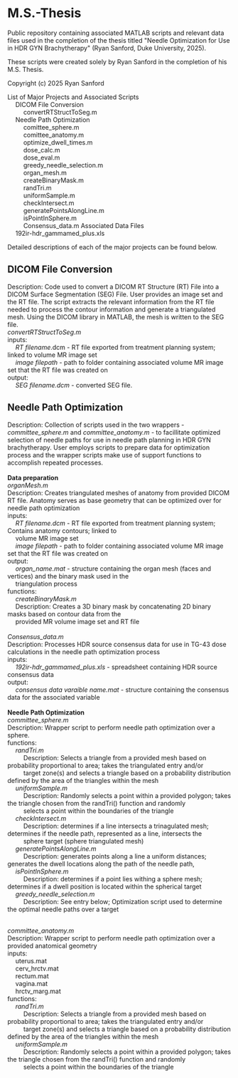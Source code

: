 # M.S.-Thesis
Public repository containing associated MATLAB scripts and relevant data files used in the completion of the thesis titled "Needle Optimization for Use in HDR GYN Brachytherapy" (Ryan Sanford, Duke University, 2025).

These scripts were created solely by Ryan Sanford in the completion of his M.S. Thesis. 

Copyright (c) 2025 Ryan Sanford

List of Major Projects and Associated Scripts
	<br /> &emsp; DICOM File Conversion 
		<br /> &emsp; &emsp; convertRTStructToSeg.m
	<br /> &emsp; Needle Path Optimization 
    	<br /> &emsp; &emsp; comittee_sphere.m
    	<br /> &emsp; &emsp; comittee_anatomy.m
    	<br /> &emsp; &emsp; optimize_dwell_times.m
    	<br /> &emsp; &emsp; dose_calc.m
    	<br /> &emsp; &emsp; dose_eval.m
    	<br /> &emsp; &emsp; greedy_needle_selection.m 
    	<br /> &emsp; &emsp; organ_mesh.m
    	<br /> &emsp; &emsp; createBinaryMask.m
    	<br /> &emsp; &emsp; randTri.m
    	<br /> &emsp; &emsp; uniformSample.m 
    	<br /> &emsp; &emsp; checkIntersect.m
    	<br /> &emsp; &emsp; generatePointsAlongLine.m
    	<br /> &emsp; &emsp; isPointInSphere.m
     	<br /> &emsp; &emsp; Consensus_data.m
Associated Data Files
	<br> &emsp; 192ir-hdr_gammamed_plus.xls

Detailed descriptions of each of the major projects can be found below.


## DICOM File Conversion 
Description: Code used to convert a DICOM RT Structure (RT) File into a DICOM Surface Segmentation (SEG) File. User provides an image set and the RT file. The script extracts the relevant information from the RT file needed to process the contour information and generate a triangulated mesh. Using the DICOM library in MATLAB, the mesh is written to the SEG file. 
<br> _convertRTStructToSeg.m_
<br> inputs: 
	<br> &emsp; *RT filename*.dcm - RT file exported from treatment planning system; linked to volume MR image set 
 	<br> &emsp; *image filepath* - path to folder containing associated volume MR image set that the RT file was created on 
<br> output:
	<br> &emsp; *SEG filename.dcm* - converted SEG file.


## Needle Path Optimization 
Description: Collection of scripts used in the two wrappers - *committee_sphere.m* and *committee_anatomy.m* - to facillitate optimized selection of needle paths for use in needle path planning in HDR GYN brachytherapy. User employs scripts to prepare data for optimization process and the wrapper scripts make use of support functions to accomplish repeated processes. 
<br>
<br> **Data preparation**
<br> _organMesh.m_
<br> Description: Creates triangulated meshes of anatomy from provided DICOM RT file. Anatomy serves as base geometry that can be optimized over for needle path optimization
<br> inputs: 
	<br> &emsp; *RT filename.dcm* - RT file exported from treatment planning system; Contains anatomy contours; linked to <br> &emsp; volume MR image set
 	<br> &emsp; *image filepath* - path to folder containing associated volume MR image set that the RT file was created on
  <br> output:
  	<br> &emsp; *organ_name.mat* - structure containing the organ mesh (faces and vertices) and the binary mask used in the <br> &emsp; triangulation process
<br> functions:
	<br> &emsp; *createBinaryMask.m* 
 	<br> &emsp; Description: Creates a 3D binary mask by concatenating 2D binary masks based on contour data from the <br> &emsp; provided MR volume image set and RT file
<br>
<br> _Consensus_data.m_
<br> Description: Processes HDR source consensus data for use in TG-43 dose calculations in the needle path optimization process
<br> inputs: 
	<br> &emsp; *192ir-hdr_gammamed_plus.xls* - spreadsheet containing HDR source consensus data 
 <br> output:
 	<br> &emsp; *consensus data varaible name.mat* - structure containing the consensus data for the associated variable
<br>
<br> **Needle Path Optimization**
<br> _committee_sphere.m_
<br> Description: Wrapper script to perform needle path optimization over a sphere. 
<br> functions:
	<br> &emsp; *randTri.m*
 	<br> &emsp; &emsp; Description: Selects a triangle from a provided mesh based on probability proportional to area; takes the triangulated entry and/or  <br> &emsp; &emsp; target zone(s) and selects a triangle based on a probability distribution defined by the area of the triangles within the mesh 
  	<br> &emsp; *uniformSample.m*
   	<br> &emsp; &emsp; Description: Randomly selects a point within a provided polygon; takes the triangle chosen from the randTri() function and randomly <br> &emsp; &emsp; selects a point within the boundaries of the triangle
    	<br> &emsp; *checkIntersect.m*
     	<br> &emsp; &emsp; Description: determines if a line intersects a trinagulated mesh; determines if the needle path, represented as a line, intersects the <br> &emsp; &emsp; sphere target (sphere triangulated mesh)
	<br> &emsp; *generatePointsAlongLine.m*
 	<br> &emsp; &emsp; Description: generates points along a line a uniform distances; generates the dwell locations along the path of the needle path, 
  	<br> &emsp; *isPointInSphere.m*
   	<br> &emsp; &emsp; Description: determines if a point lies withing a sphere mesh; determines if a dwell position is located within the spherical target
    	<br> &emsp; *greedy_needle_selection.m*
     	<br> &emsp; &emsp; Description: See entry below; Optimization script used to determine the optimal needle paths over a target

<br> _committee_anatomy.m_
<br> Description: Wrapper script to perform needle path optimization over a provided anatomical geometry 
<br> inputs:
	<br> &emsp; uterus.mat
 	<br> &emsp; cerv_hrctv.mat
  	<br> &emsp; rectum.mat
   	<br> &emsp; vagina.mat
    	<br> &emsp; hrctv_marg.mat 
<br> functions: 
	<br> &emsp; _randTri.m_
 	<br> &emsp; &emsp; Description: Selects a triangle from a provided mesh based on probability proportional to area; takes the triangulated entry and/or  <br> &emsp; &emsp; target zone(s) and selects a triangle based on a probability distribution defined by the area of the triangles within the mesh 
	<br> &emsp; _uniformSample.m_
   	<br> &emsp; &emsp; Description: Randomly selects a point within a provided polygon; takes the triangle chosen from the randTri() function and randomly <br> &emsp; &emsp; selects a point within the boundaries of the triangle



